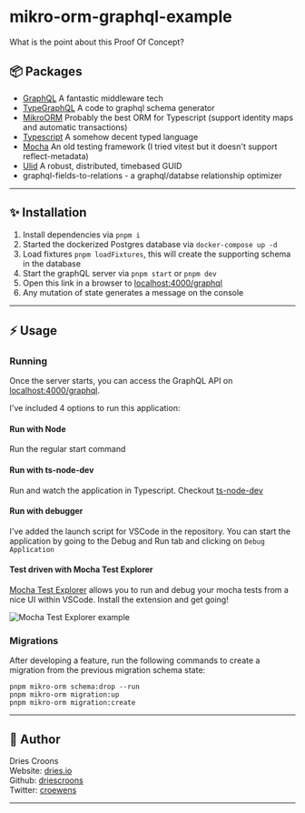 # mikro-orm-graphql-example

What is the point about this Proof Of Concept?

## 📦 Packages

- [GraphQL](https://graphql.org/) A fantastic middleware tech
- [TypeGraphQL](https://typegraphql.com/) A code to graphql schema generator
- [MikroORM](https://mikro-orm.io/) Probably the best ORM for Typescript (support identity maps and automatic transactions)
- [Typescript](https://www.typescriptlang.org/) A somehow decent typed language
- [Mocha](https://mochajs.org/) An old testing framework (I tried vitest but it doesn't support reflect-metadata)
- [Ulid](https://github.com/ulid/spec) A robust, distributed, timebased GUID
- graphql-fields-to-relations - a graphql/databse relationship optimizer

---

## ✨ Installation

1. Install dependencies via `pnpm i`
2. Started the dockerized Postgres database via `docker-compose up -d`
3. Load fixtures `pnpm loadFixtures`, this will create the supporting schema in the database
4. Start the graphQL server via `pnpm start` or `pnpm dev`
5. Open this link in a browser to [localhost:4000/graphql](http://localhost:4000/graphql)
6. Any mutation of state generates a message on the console

---

## ⚡️ Usage

### Running

Once the server starts, you can access the GraphQL API on [localhost:4000/graphql](http://localhost:4000/graphql).

I've included 4 options to run this application:

#### Run with Node

Run the regular start command

#### Run with ts-node-dev

Run and watch the application in Typescript. Checkout [ts-node-dev](https://www.npmjs.com/package/ts-node-dev)

#### Run with debugger

I've added the launch script for VSCode in the repository. You can start the application by going to the Debug and Run tab and clicking on `Debug Application`

#### Test driven with Mocha Test Explorer

[Mocha Test Explorer](https://marketplace.visualstudio.com/items?itemName=hbenl.vscode-mocha-test-adapter) allows you to run and debug your mocha tests from a nice UI within VSCode. Install the extension and get going!

![Mocha Test Explorer example](https://i.imgur.com/5WTSij5.gif)

### Migrations

After developing a feature, run the following commands to create a migration from the previous migration schema state:

```
pnpm mikro-orm schema:drop --run
pnpm mikro-orm migration:up
pnpm mikro-orm migration:create
```

---

## 👤 Author

Dries Croons  
Website: [dries.io](http://dries.io)  
Github: [driescroons](http://github.com/driescroons)  
Twitter: [croewens](http://twitter.com/croewens)

---
